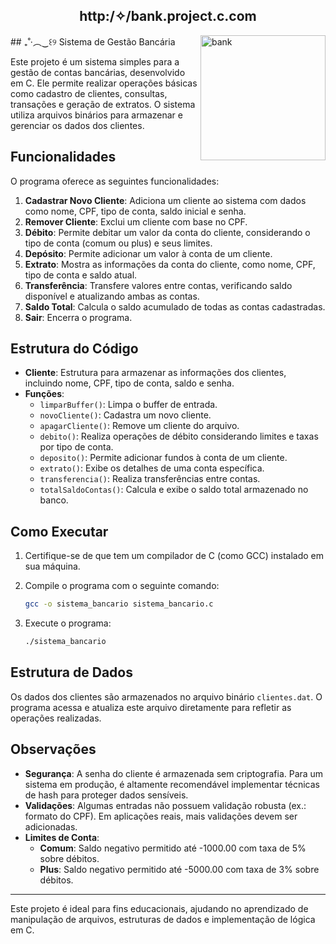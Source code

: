 <div align = "middle"> <H2> http:/✧/bank.project.c.com </H2> </div> 
<img align = "right" src="https://cdn.pixabay.com/animation/2023/06/13/15/13/15-13-37-55_512.gif" width="200" height = "200" alt="bank">
##  ₊˚‧︵‿꒰୨ Sistema de Gestão Bancária

Este projeto é um sistema simples para a gestão de contas bancárias, desenvolvido em C. Ele permite realizar operações básicas como cadastro de clientes, consultas, transações e geração de extratos. O sistema utiliza arquivos binários para armazenar e gerenciar os dados dos clientes.

## Funcionalidades

O programa oferece as seguintes funcionalidades:

1. **Cadastrar Novo Cliente**: Adiciona um cliente ao sistema com dados como nome, CPF, tipo de conta, saldo inicial e senha.
2. **Remover Cliente**: Exclui um cliente com base no CPF.
3. **Débito**: Permite debitar um valor da conta do cliente, considerando o tipo de conta (comum ou plus) e seus limites.
4. **Depósito**: Permite adicionar um valor à conta de um cliente.
5. **Extrato**: Mostra as informações da conta do cliente, como nome, CPF, tipo de conta e saldo atual.
6. **Transferência**: Transfere valores entre contas, verificando saldo disponível e atualizando ambas as contas.
7. **Saldo Total**: Calcula o saldo acumulado de todas as contas cadastradas.
8. **Sair**: Encerra o programa.

## Estrutura do Código

- **Cliente**: Estrutura para armazenar as informações dos clientes, incluindo nome, CPF, tipo de conta, saldo e senha.
- **Funções**:
  - `limparBuffer()`: Limpa o buffer de entrada.
  - `novoCliente()`: Cadastra um novo cliente.
  - `apagarCliente()`: Remove um cliente do arquivo.
  - `debito()`: Realiza operações de débito considerando limites e taxas por tipo de conta.
  - `deposito()`: Permite adicionar fundos à conta de um cliente.
  - `extrato()`: Exibe os detalhes de uma conta específica.
  - `transferencia()`: Realiza transferências entre contas.
  - `totalSaldoContas()`: Calcula e exibe o saldo total armazenado no banco.

## Como Executar

1. Certifique-se de que tem um compilador de C (como GCC) instalado em sua máquina.
2. Compile o programa com o seguinte comando:

   ```bash
   gcc -o sistema_bancario sistema_bancario.c
   ```

3. Execute o programa:

   ```bash
   ./sistema_bancario
   ```

## Estrutura de Dados

Os dados dos clientes são armazenados no arquivo binário `clientes.dat`. O programa acessa e atualiza este arquivo diretamente para refletir as operações realizadas.

## Observações

- **Segurança**: A senha do cliente é armazenada sem criptografia. Para um sistema em produção, é altamente recomendável implementar técnicas de hash para proteger dados sensíveis.
- **Validações**: Algumas entradas não possuem validação robusta (ex.: formato do CPF). Em aplicações reais, mais validações devem ser adicionadas.
- **Limites de Conta**:
  - **Comum**: Saldo negativo permitido até -1000.00 com taxa de 5% sobre débitos.
  - **Plus**: Saldo negativo permitido até -5000.00 com taxa de 3% sobre débitos.

---

Este projeto é ideal para fins educacionais, ajudando no aprendizado de manipulação de arquivos, estruturas de dados e implementação de lógica em C. <br>

<br>

